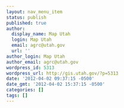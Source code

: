 ```yaml
---
layout: nav_menu_item
status: publish
published: true
author:
  display_name: Map Utah
  login: Map Utah
  email: agrc@utah.gov
  url: ''
author_login: Map Utah
author_email: agrc@utah.gov
wordpress_id: 5313
wordpress_url: http://gis.utah.gov/?p=5313
date: '2012-04-02 09:37:15 -0500'
date_gmt: '2012-04-02 15:37:15 -0500'
categories: []
tags: []
---
```


